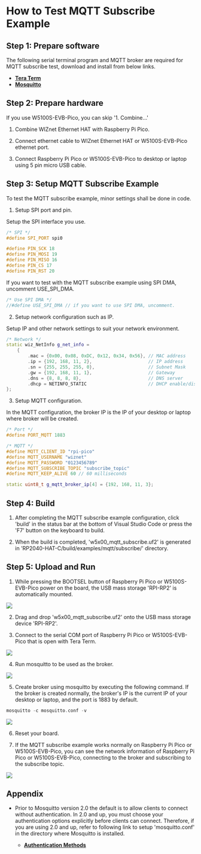 # How to Test MQTT Subscribe Example



## Step 1: Prepare software

The following serial terminal program and MQTT broker are required for MQTT subscribe test, download and install from below links.

- [**Tera Term**][link-tera_term]
- [**Mosquitto**][link-mosquitto]



## Step 2: Prepare hardware

If you use W5100S-EVB-Pico, you can skip '1. Combine...'

1. Combine WIZnet Ethernet HAT with Raspberry Pi Pico.

2. Connect ethernet cable to WIZnet Ethernet HAT or W5100S-EVB-Pico ethernet port.

3. Connect Raspberry Pi Pico or W5100S-EVB-Pico to desktop or laptop using 5 pin micro USB cable.



## Step 3: Setup MQTT Subscribe Example

To test the MQTT subscribe example, minor settings shall be done in code.

1. Setup SPI port and pin.

Setup the SPI interface you use.

```cpp
/* SPI */
#define SPI_PORT spi0

#define PIN_SCK 18
#define PIN_MOSI 19
#define PIN_MISO 16
#define PIN_CS 17
#define PIN_RST 20
```

If you want to test with the MQTT subscribe example using SPI DMA, uncomment USE_SPI_DMA.

```cpp
/* Use SPI DMA */
//#define USE_SPI_DMA // if you want to use SPI DMA, uncomment.
```



2. Setup network configuration such as IP.

Setup IP and other network settings to suit your network environment.

```cpp
/* Network */
static wiz_NetInfo g_net_info =
    {
        .mac = {0x00, 0x08, 0xDC, 0x12, 0x34, 0x56}, // MAC address
        .ip = {192, 168, 11, 2},                     // IP address
        .sn = {255, 255, 255, 0},                    // Subnet Mask
        .gw = {192, 168, 11, 1},                     // Gateway
        .dns = {8, 8, 8, 8},                         // DNS server
        .dhcp = NETINFO_STATIC                       // DHCP enable/disable
};
```

3. Setup MQTT configuration.

In the MQTT configuration, the broker IP is the IP of your desktop or laptop where broker will be created.

```cpp
/* Port */
#define PORT_MQTT 1883

/* MQTT */
#define MQTT_CLIENT_ID "rpi-pico"
#define MQTT_USERNAME "wiznet"
#define MQTT_PASSWORD "0123456789"
#define MQTT_SUBSCRIBE_TOPIC "subscribe_topic"
#define MQTT_KEEP_ALIVE 60 // 60 milliseconds

static uint8_t g_mqtt_broker_ip[4] = {192, 168, 11, 3};
```



## Step 4: Build

1. After completing the MQTT subscribe example configuration, click 'build' in the status bar at the bottom of Visual Studio Code or press the 'F7' button on the keyboard to build.

2. When the build is completed, 'w5x00_mqtt_subscribe.uf2' is generated in 'RP2040-HAT-C/build/examples/mqtt/subscribe/' directory.



## Step 5: Upload and Run

1. While pressing the BOOTSEL button of Raspberry Pi Pico or W5100S-EVB-Pico power on the board, the USB mass storage 'RPI-RP2' is automatically mounted.

![][link-raspberry_pi_pico_usb_mass_storage]

2. Drag and drop 'w5x00_mqtt_subscribe.uf2' onto the USB mass storage device 'RPI-RP2'.

3. Connect to the serial COM port of Raspberry Pi Pico or W5100S-EVB-Pico that is open with Tera Term.

![][link-connect_to_serial_com_port]

4. Run mosquitto to be used as the broker.

![][link-run_mosquitto]

5. Create broker using mosquitto by executing the following command. If the broker is created normally, the broker's IP is the current IP of your desktop or laptop, and the port is 1883 by default.

```cpp
mosquitto -c mosquitto.conf -v
```

![][link-create_mqtt_broker_using_mosquitto]

6. Reset your board.

7. If the MQTT subscribe example works normally on Raspberry Pi Pico or W5100S-EVB-Pico, you can see the network information of Raspberry Pi Pico or W5100S-EVB-Pico, connecting to the broker and subscribing to the subscribe topic.

![][link-see_network_information_of_raspberry_pi_pico_connecting_to_broker_and_subscribing_to_subscribe_topic]



## Appendix

- Prior to Mosquitto version 2.0 the default is to allow clients to connect without authentication. In 2.0 and up, you must choose your authentication options explicitly before clients can connect. Therefore, if you are using 2.0 and up, refer to following link to setup 'mosquitto.conf' in the directory where Mosquitto is installed.

    - [**Authentication Methods**][link-authentication_methods]



<!--
Link
-->

[link-tera_term]: https://osdn.net/projects/ttssh2/releases/
[link-mosquitto]: https://mosquitto.org/download/
[link-raspberry_pi_pico_usb_mass_storage]: https://github.com/Wiznet/RP2040-HAT-C/blob/main/static/images/mqtt/subscribe/raspberry_pi_pico_usb_mass_storage.png
[link-connect_to_serial_com_port]: https://github.com/Wiznet/RP2040-HAT-C/blob/main/static/images/mqtt/subscribe/connect_to_serial_com_port.png
[link-run_mosquitto]: https://github.com/Wiznet/RP2040-HAT-C/blob/main/static/images/mqtt/subscribe/run_mosquitto.png
[link-create_mqtt_broker_using_mosquitto]: https://github.com/Wiznet/RP2040-HAT-C/blob/main/static/images/mqtt/subscribe/create_mqtt_broker_using_mosquitto.png
[link-see_network_information_of_raspberry_pi_pico_connecting_to_broker_and_subscribing_to_subscribe_topic]: https://github.com/Wiznet/RP2040-HAT-C/blob/main/static/images/mqtt/subscribe/see_network_information_of_raspberry_pi_pico_connecting_to_broker_and_subscribing_to_subscribe_topic.png
[link-authentication_methods]: https://mosquitto.org/documentation/authentication-methods/
